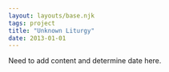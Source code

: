 ```yaml
---
layout: layouts/base.njk
tags: project
title: "Unknown Liturgy"
date: 2013-01-01
---
```

Need to add content and determine date here.
